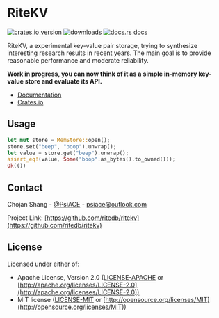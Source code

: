 # RiteKV

[![crates.io version][1]][2] [![downloads][3]][4] [![docs.rs docs][5]][6]

RiteKV, a experimental key-value pair storage, trying to synthesize interesting research results in recent years.
The main goal is to provide reasonable performance and moderate reliability.

**Work in progress, you can now think of it as a simple in-memory key-value store and evaluate its API.**

- [Documentation][6]
- [Crates.io][2]

## Usage

```rust
let mut store = MemStore::open();
store.set("beep", "boop").unwrap();
let value = store.get("beep").unwrap();
assert_eq!(value, Some("boop".as_bytes().to_owned()));
Ok(())
```

## Contact

Chojan Shang - [@PsiACE](https://github.com/psiace) - <psiace@outlook.com>

Project Link: [https://github.com/ritedb/ritekv](https://github.com/ritedb/ritekv)

## License

Licensed under either of:

- Apache License, Version 2.0 ([LICENSE-APACHE](./LICENSE-APACHE) or [http://apache.org/licenses/LICENSE-2.0](http://apache.org/licenses/LICENSE-2.0))
- MIT license ([LICENSE-MIT](./LICENSE-MIT) or [http://opensource.org/licenses/MIT](http://opensource.org/licenses/MIT))

[1]: https://img.shields.io/crates/v/ritekv.svg?style=flat-square
[2]: https://crates.io/crates/ritekv
[3]: https://img.shields.io/crates/d/ritekv.svg?style=flat-square
[4]: https://crates.io/crates/ritekv
[5]: https://img.shields.io/badge/docs-latest-blue.svg?style=flat-square
[6]: https://docs.rs/ritekv
